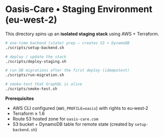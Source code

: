# Oasis‑Care • Staging Environment (eu‑west‑2)

This directory spins up an **isolated staging stack** using AWS + Terraform.

```bash
# one‑time backend (state) prep – creates S3 + DynamoDB
./scripts/setup-backend.sh

# deploy / update the stack
./scripts/deploy-staging.sh

# run DB migrations after the first deploy (idempotent)
./scripts/run-migration.sh

# smoke‑test that GraphQL is alive
./scripts/smoke-test.sh
```

**Prerequisites**
* AWS CLI configured (`AWS_PROFILE=oasis`) with rights to eu‑west‑2
* Terraform ≥ 1.6
* Route 53 hosted zone for `oasis-care.com`
* S3 bucket + DynamoDB table for remote state (created by `setup-backend.sh`)

